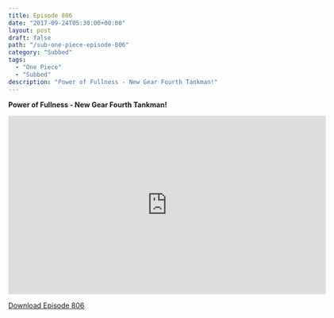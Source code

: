 ```yaml
---
title: Episode 806
date: "2017-09-24T05:30:00+00:00"
layout: post
draft: false
path: "/sub-one-piece-episode-806"
category: "Subbed"
tags:
  - "One Piece"
  - "Subbed"
description: "Power of Fullness - New Gear Fourth Tankman!"
---
```


**Power of Fullness - New Gear Fourth Tankman!**

<iframe width="640" height="360" src="https://www.rapidvideo.com/e/G6FRPH21QB" frameborder="0" marginwidth=0 marginheight=0 scrolling=no allowfullscreen></iframe>

<a href="http://ouo.io/qs/eCodkFEQ?s=https://rapidvid.to/d/https://www.rapidvideo.com/e/G6FRPH21QB">Download Episode 806</a>
